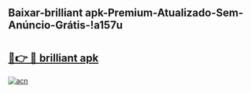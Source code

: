 
## Baixar-brilliant apk-Premium-Atualizado-Sem-Anúncio-Grátis-!a157u

# <h2><a href="https://andorid.site?title=brilliant_apk&ref=27">🔗👉 🔴 brilliant apk</a></h2>

[![acn](https://github.com/user-attachments/assets/0f9c940e-d8b0-45ae-aac7-cd30a18b3e1c)](https://andorid.site?title=brilliant_apk&ref=27)

